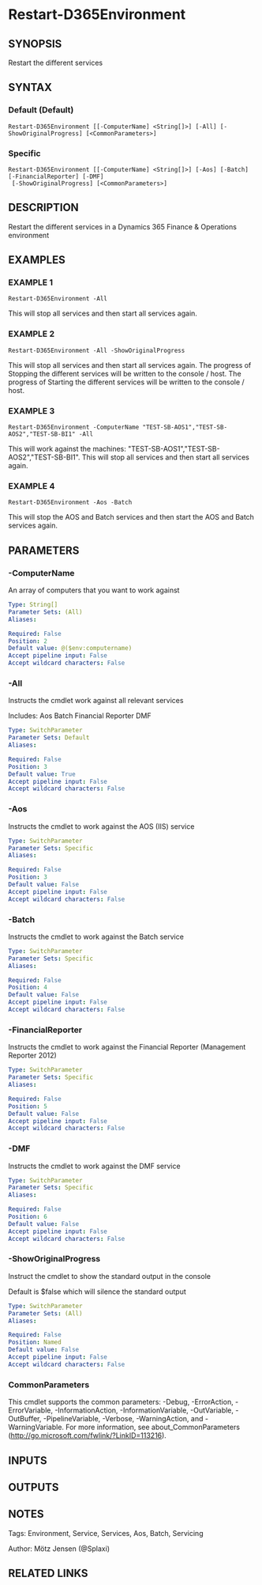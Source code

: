 ﻿---
external help file: d365fo.tools-help.xml
Module Name: d365fo.tools
online version:
schema: 2.0.0
---

# Restart-D365Environment

## SYNOPSIS
Restart the different services

## SYNTAX

### Default (Default)
```
Restart-D365Environment [[-ComputerName] <String[]>] [-All] [-ShowOriginalProgress] [<CommonParameters>]
```

### Specific
```
Restart-D365Environment [[-ComputerName] <String[]>] [-Aos] [-Batch] [-FinancialReporter] [-DMF]
 [-ShowOriginalProgress] [<CommonParameters>]
```

## DESCRIPTION
Restart the different services in a Dynamics 365 Finance & Operations environment

## EXAMPLES

### EXAMPLE 1
```
Restart-D365Environment -All
```

This will stop all services and then start all services again.

### EXAMPLE 2
```
Restart-D365Environment -All -ShowOriginalProgress
```

This will stop all services and then start all services again.
The progress of Stopping the different services will be written to the console / host.
The progress of Starting the different services will be written to the console / host.

### EXAMPLE 3
```
Restart-D365Environment -ComputerName "TEST-SB-AOS1","TEST-SB-AOS2","TEST-SB-BI1" -All
```

This will work against the machines: "TEST-SB-AOS1","TEST-SB-AOS2","TEST-SB-BI1".
This will stop all services and then start all services again.

### EXAMPLE 4
```
Restart-D365Environment -Aos -Batch
```

This will stop the AOS and Batch services and then start the AOS and Batch services again.

## PARAMETERS

### -ComputerName
An array of computers that you want to work against

```yaml
Type: String[]
Parameter Sets: (All)
Aliases:

Required: False
Position: 2
Default value: @($env:computername)
Accept pipeline input: False
Accept wildcard characters: False
```

### -All
Instructs the cmdlet work against all relevant services

Includes:
Aos
Batch
Financial Reporter
DMF

```yaml
Type: SwitchParameter
Parameter Sets: Default
Aliases:

Required: False
Position: 3
Default value: True
Accept pipeline input: False
Accept wildcard characters: False
```

### -Aos
Instructs the cmdlet to work against the AOS (IIS) service

```yaml
Type: SwitchParameter
Parameter Sets: Specific
Aliases:

Required: False
Position: 3
Default value: False
Accept pipeline input: False
Accept wildcard characters: False
```

### -Batch
Instructs the cmdlet to work against the Batch service

```yaml
Type: SwitchParameter
Parameter Sets: Specific
Aliases:

Required: False
Position: 4
Default value: False
Accept pipeline input: False
Accept wildcard characters: False
```

### -FinancialReporter
Instructs the cmdlet to work against the Financial Reporter (Management Reporter 2012)

```yaml
Type: SwitchParameter
Parameter Sets: Specific
Aliases:

Required: False
Position: 5
Default value: False
Accept pipeline input: False
Accept wildcard characters: False
```

### -DMF
Instructs the cmdlet to work against the DMF service

```yaml
Type: SwitchParameter
Parameter Sets: Specific
Aliases:

Required: False
Position: 6
Default value: False
Accept pipeline input: False
Accept wildcard characters: False
```

### -ShowOriginalProgress
Instruct the cmdlet to show the standard output in the console

Default is $false which will silence the standard output

```yaml
Type: SwitchParameter
Parameter Sets: (All)
Aliases:

Required: False
Position: Named
Default value: False
Accept pipeline input: False
Accept wildcard characters: False
```

### CommonParameters
This cmdlet supports the common parameters: -Debug, -ErrorAction, -ErrorVariable, -InformationAction, -InformationVariable, -OutVariable, -OutBuffer, -PipelineVariable, -Verbose, -WarningAction, and -WarningVariable.
For more information, see about_CommonParameters (http://go.microsoft.com/fwlink/?LinkID=113216).

## INPUTS

## OUTPUTS

## NOTES
Tags: Environment, Service, Services, Aos, Batch, Servicing

Author: Mötz Jensen (@Splaxi)

## RELATED LINKS
